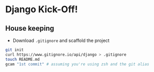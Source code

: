 # Django Kick-Off!

## House keeping

- Download `.gitignore` and scaffold the project

```sh
git init
curl https://www.gitignore.io/api/django > .gitignore
touch README.md
gcam "1st commit" # assuming you're using zsh and the git alias
```